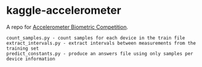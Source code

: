 kaggle-accelerometer
====================

A repo for [Accelerometer Biometric Competition](http://www.kaggle.com/c/accelerometer-biometric-competition).

	count_samples.py - count samples for each device in the train file
	extract_intervals.py - extract intervals between measurements from the training set
	predict_constants.py - produce an answers file using only samples per device information
	
